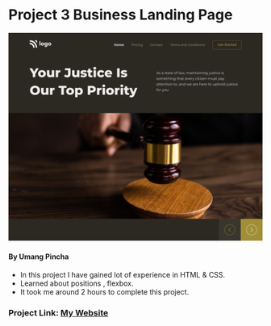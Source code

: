 # Project 3 Business Landing Page

![My Imge](./images/3.png)


#### By Umang Pincha

- In this project I have gained lot of experience in HTML & CSS.
- Learned about positions , flexbox.
- It took me around 2 hours to complete this project.

### Project Link: [My Website]()